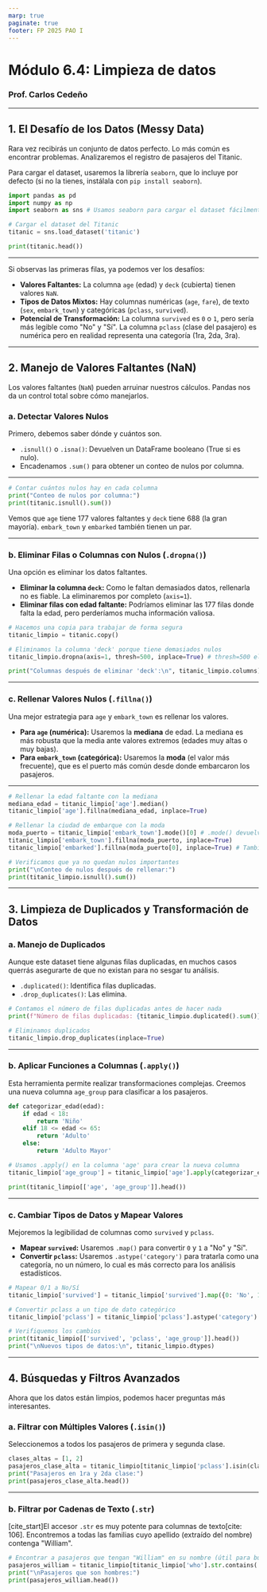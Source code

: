 ```yaml
---
marp: true
paginate: true
footer: FP 2025 PAO I
---
```


# Módulo 6.4: Limpieza de datos
### Prof. Carlos Cedeño



---


## 1\. El Desafío de los Datos (Messy Data)

Rara vez recibirás un conjunto de datos perfecto. Lo más común es encontrar problemas. Analizaremos el registro de pasajeros del Titanic.

Para cargar el dataset, usaremos la librería `seaborn`, que lo incluye por defecto (si no la tienes, instálala con `pip install seaborn`).

```python
import pandas as pd
import numpy as np
import seaborn as sns # Usamos seaborn para cargar el dataset fácilmente

# Cargar el dataset del Titanic
titanic = sns.load_dataset('titanic')

print(titanic.head()) 
```

---

Si observas las primeras filas, ya podemos ver los desafíos:

  * **Valores Faltantes:** La columna `age` (edad) y `deck` (cubierta) tienen valores `NaN`.
  * **Tipos de Datos Mixtos:** Hay columnas numéricas (`age`, `fare`), de texto (`sex`, `embark_town`) y categóricas (`pclass`, `survived`).
  * **Potencial de Transformación:** La columna `survived` es `0` o `1`, pero sería más legible como "No" y "Sí". La columna `pclass` (clase del pasajero) es numérica pero en realidad representa una categoría (1ra, 2da, 3ra).

-----

## 2\. Manejo de Valores Faltantes (NaN)

Los valores faltantes (`NaN`) pueden arruinar nuestros cálculos. Pandas nos da un control total sobre cómo manejarlos.

### a. Detectar Valores Nulos

Primero, debemos saber dónde y cuántos son.

  * `.isnull()` o `.isna()`: Devuelven un DataFrame booleano (True si es nulo).
  * Encadenamos `.sum()` para obtener un conteo de nulos por columna.


---

```python
# Contar cuántos nulos hay en cada columna
print("Conteo de nulos por columna:")
print(titanic.isnull().sum())
```

Vemos que `age` tiene 177 valores faltantes y `deck` tiene 688 (la gran mayoría). `embark_town` y `embarked` también tienen un par.

---

### b. Eliminar Filas o Columnas con Nulos (`.dropna()`)

Una opción es eliminar los datos faltantes.

  * **Eliminar la columna `deck`:** Como le faltan demasiados datos, rellenarla no es fiable. La eliminaremos por completo (`axis=1`).
  * **Eliminar filas con edad faltante:** Podríamos eliminar las 177 filas donde falta la edad, pero perderíamos mucha información valiosa.

<!-- end list -->

```python
# Hacemos una copia para trabajar de forma segura
titanic_limpio = titanic.copy()

# Eliminamos la columna 'deck' porque tiene demasiados nulos
titanic_limpio.dropna(axis=1, thresh=500, inplace=True) # thresh=500 elimina columnas con menos de 500 valores no nulos.

print("Columnas después de eliminar 'deck':\n", titanic_limpio.columns)
```

---

### c. Rellenar Valores Nulos (`.fillna()`)

Una mejor estrategia para `age` y `embark_town` es rellenar los valores.

  * **Para `age` (numérica):** Usaremos la **mediana** de edad. La mediana es más robusta que la media ante valores extremos (edades muy altas o muy bajas).
  * **Para `embark_town` (categórica):** Usaremos la **moda** (el valor más frecuente), que es el puerto más común desde donde embarcaron los pasajeros.

---

```python
# Rellenar la edad faltante con la mediana
mediana_edad = titanic_limpio['age'].median()
titanic_limpio['age'].fillna(mediana_edad, inplace=True)

# Rellenar la ciudad de embarque con la moda
moda_puerto = titanic_limpio['embark_town'].mode()[0] # .mode() devuelve una Serie, tomamos el primer elemento [0]
titanic_limpio['embark_town'].fillna(moda_puerto, inplace=True)
titanic_limpio['embarked'].fillna(moda_puerto[0], inplace=True) # También la columna abreviada

# Verificamos que ya no quedan nulos importantes
print("\nConteo de nulos después de rellenar:")
print(titanic_limpio.isnull().sum())
```

-----

## 3\. Limpieza de Duplicados y Transformación de Datos

### a. Manejo de Duplicados

Aunque este dataset tiene algunas filas duplicadas, en muchos casos querrás asegurarte de que no existan para no sesgar tu análisis.

  * `.duplicated()`: Identifica filas duplicadas.
  * `.drop_duplicates()`: Las elimina.

<!-- end list -->

```python
# Contamos el número de filas duplicadas antes de hacer nada
print(f"Número de filas duplicadas: {titanic_limpio.duplicated().sum()}")

# Eliminamos duplicados
titanic_limpio.drop_duplicates(inplace=True)
```

---

### b. Aplicar Funciones a Columnas (`.apply()`)

Esta herramienta permite realizar transformaciones complejas. Creemos una nueva columna `age_group` para clasificar a los pasajeros.

```python
def categorizar_edad(edad):
    if edad < 18:
        return 'Niño'
    elif 18 <= edad <= 65:
        return 'Adulto'
    else:
        return 'Adulto Mayor'

# Usamos .apply() en la columna 'age' para crear la nueva columna
titanic_limpio['age_group'] = titanic_limpio['age'].apply(categorizar_edad)

print(titanic_limpio[['age', 'age_group']].head())
```

---

### c. Cambiar Tipos de Datos y Mapear Valores

Mejoremos la legibilidad de columnas como `survived` y `pclass`.

  * **Mapear `survived`:** Usaremos `.map()` para convertir `0` y `1` a "No" y "Sí".
  * **Convertir `pclass`:** Usaremos `.astype('category')` para tratarla como una categoría, no un número, lo cual es más correcto para los análisis estadísticos.

<!-- end list -->

```python
# Mapear 0/1 a No/Sí
titanic_limpio['survived'] = titanic_limpio['survived'].map({0: 'No', 1: 'Sí'})

# Convertir pclass a un tipo de dato categórico
titanic_limpio['pclass'] = titanic_limpio['pclass'].astype('category')

# Verifiquemos los cambios
print(titanic_limpio[['survived', 'pclass', 'age_group']].head())
print("\nNuevos tipos de datos:\n", titanic_limpio.dtypes)
```

-----

## 4\. Búsquedas y Filtros Avanzados 

Ahora que los datos están limpios, podemos hacer preguntas más interesantes.

### a. Filtrar con Múltiples Valores (`.isin()`)

Seleccionemos a todos los pasajeros de primera y segunda clase.

```python
clases_altas = [1, 2]
pasajeros_clase_alta = titanic_limpio[titanic_limpio['pclass'].isin(clases_altas)]
print("Pasajeros en 1ra y 2da clase:")
print(pasajeros_clase_alta.head())
```


---

### b. Filtrar por Cadenas de Texto (`.str`)

[cite\_start]El accesor `.str` es muy potente para columnas de texto[cite: 106]. Encontremos a todas las familias cuyo apellido (extraído del nombre) contenga "William".

```python
# Encontrar a pasajeros que tengan "William" en su nombre (útil para buscar familias)
pasajeros_william = titanic_limpio[titanic_limpio['who'].str.contains('man', case=False)]
print("\nPasajeros que son hombres:")
print(pasajeros_william.head())
```

